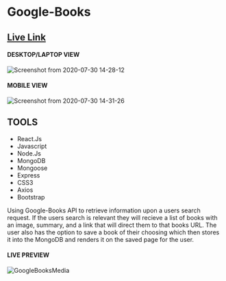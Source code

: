 # Google-Books 
## [Live Link](https://google-books96.herokuapp.com)

#### DESKTOP/LAPTOP VIEW
![Screenshot from 2020-07-30 14-28-12](https://user-images.githubusercontent.com/40511023/88966144-79833200-d271-11ea-9ef9-45e187f44a71.png)

#### MOBILE VIEW
![Screenshot from 2020-07-30 14-31-26](https://user-images.githubusercontent.com/40511023/88966141-78ea9b80-d271-11ea-96cc-b233b5afb936.png)

## TOOLS
- React.Js
- Javascript
- Node.Js
- MongoDB
- Mongoose
- Express
- CSS3
- Axios
- Bootstrap


Using Google-Books API to retrieve information upon a users search request. 
If the users search is relevant they will recieve a list of books with an image, summary, and a link that will direct them to that
books URL. The user also has the option to save a book of their choosing which then stores it into the MongoDB and renders it on the 
saved page for the user. 
#### LIVE PREVIEW
![GoogleBooksMedia](https://user-images.githubusercontent.com/40511023/88966950-bf8cc580-d272-11ea-9e5d-4504323dc971.gif)

